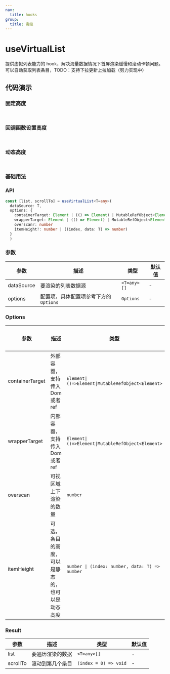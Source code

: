 ```yaml
---
nav:
  title: hooks
group:
  title: 高级
---
```


# useVirtualList

提供虚拟列表能力的 hook，解决海量数据情况下首屏渲染缓慢和滚动卡顿问题。
可以自动获取列表条目，TODO：支持下拉更新上拉加载（努力实现中）

## 代码演示

### 固定高度

<code src="./demo1.tsx"> </code>

### 回调函数设置高度

<code src="./demo2.tsx"> </code>

### 动态高度

<code src="./demo3.tsx"> </code>

### 基础用法

### API

```typescript
const [list, scrollTo] = useVirtualList<T=any>(
  dataSource: T,
  options: {
    containerTarget: Element | (() => Element) | MutableRefObject<Element>,
    wrapperTarget: Element | (() => Element) | MutableRefObject<Element>,
    overscan?: number
    itemHeight?: number | ((index, data: T) => number)
  }
  )
```

### 参数

| 参数       | 描述                                  | 类型        | 默认值 |
| ---------- | ------------------------------------- | ----------- | ------ |
| dataSource | 要渲染的列表数据源                    | `<T=any>[]` | -      |
| options    | 配置项，具体配置项参考下方的`Options` | `Options`   | -      |

### Options

| 参数            | 描述                                             | 类型                                              | 默认值 |
| --------------- | ------------------------------------------------ | ------------------------------------------------- | ------ |
| containerTarget | 外部容器，支持传入 Dom 或者 ref                  | `Element\|()=>Element\|MutableRefObject<Element>` | -      |
| wrapperTarget   | 内部容器，支持传入 Dom 或者 ref                  | `Element\|()=>Element\|MutableRefObject<Element>` | -      |
| overscan        | 可视区域上下渲染的数量                           | `number`                                          | 5      |
| itemHeight      | 可选，条目的高度，可以是静态的，也可以是动态高度 | `number \| (index: number, data: T) => number`    | -      |

### Result

| 参数     | 描述             | 类型                  | 默认值 |
| -------- | ---------------- | --------------------- | ------ |
| list     | 要遍历渲染的数据 | `<T=any>[]`           | -      |
| scrollTo | 滚动到第几个条目 | `(index = 0) => void` | -      |
